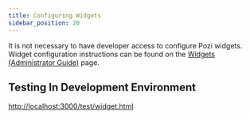 ```yaml
---
title: Configuring Widgets
sidebar_position: 20
---
```


It is not necessary to have developer access to configure Pozi widgets. Widget configuration instructions can be found on the [Widgets (Administrator Guide)](/administrator-guide/widgets/) page.

## Testing In Development Environment

[http://localhost:3000/test/widget.html](http://localhost:3000/test/widget.html)
